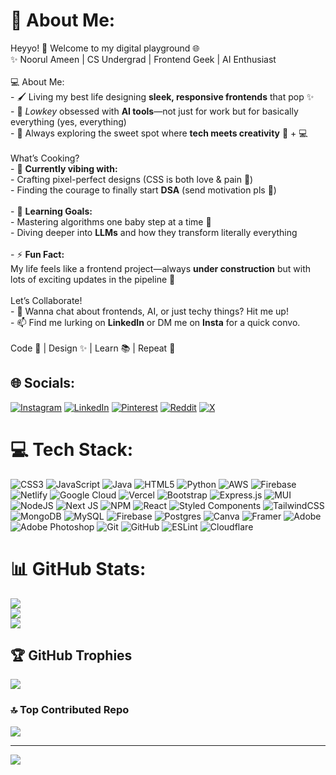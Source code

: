 # 💫 About Me:
Heyyo! 👋 Welcome to my digital playground 🌐  <br>✨ Noorul Ameen | CS Undergrad | Frontend Geek | AI Enthusiast  <br><br> 💻 About Me:  <br>- 🖌 Living my best life designing **sleek, responsive frontends** that pop ✨  <br>- 🤖 *Lowkey* obsessed with **AI tools**—not just for work but for basically everything (yes, everything)  <br>- 🔄 Always exploring the sweet spot where **tech meets creativity** 🎨 + 💻  <br><br>What’s Cooking?  <br>- 🔭 **Currently vibing with:**  <br>  - Crafting pixel-perfect designs (CSS is both love & pain 🫠)  <br>  - Finding the courage to finally start **DSA** (send motivation pls 🚀)  <br><br>- 🌱 **Learning Goals:**  <br>  - Mastering algorithms one baby step at a time 🐾  <br>  - Diving deeper into **LLMs** and how they transform literally everything  <br><br>- ⚡ **Fun Fact:**  <br>  My life feels like a frontend project—always **under construction** but with lots of exciting updates in the pipeline 🚧  <br><br>Let’s Collaborate!  <br>- 💬 Wanna chat about frontends, AI, or just techy things? Hit me up!  <br>- 📫 Find me lurking on **LinkedIn** or DM me on **Insta** for a quick convo.  <br><br>Code 🌟 | Design ✨ | Learn 📚 | Repeat 🔁  


## 🌐 Socials:
[![Instagram](https://img.shields.io/badge/Instagram-%23E4405F.svg?logo=Instagram&logoColor=white)](https://instagram.com/noorul_ameen_17) [![LinkedIn](https://img.shields.io/badge/LinkedIn-%230077B5.svg?logo=linkedin&logoColor=white)](https://linkedin.com/in/noorulameen17) [![Pinterest](https://img.shields.io/badge/Pinterest-%23E60023.svg?logo=Pinterest&logoColor=white)](https://pinterest.com/Wayne_here) [![Reddit](https://img.shields.io/badge/Reddit-%23FF4500.svg?logo=Reddit&logoColor=white)](https://reddit.com/user/wayne__here) [![X](https://img.shields.io/badge/X-black.svg?logo=X&logoColor=white)](https://x.com/noorulameen_17) 

# 💻 Tech Stack:
![CSS3](https://img.shields.io/badge/css3-%231572B6.svg?style=flat&logo=css3&logoColor=white) ![JavaScript](https://img.shields.io/badge/javascript-%23323330.svg?style=flat&logo=javascript&logoColor=%23F7DF1E) ![Java](https://img.shields.io/badge/java-%23ED8B00.svg?style=flat&logo=openjdk&logoColor=white) ![HTML5](https://img.shields.io/badge/html5-%23E34F26.svg?style=flat&logo=html5&logoColor=white) ![Python](https://img.shields.io/badge/python-3670A0?style=flat&logo=python&logoColor=ffdd54) ![AWS](https://img.shields.io/badge/AWS-%23FF9900.svg?style=flat&logo=amazon-aws&logoColor=white) ![Firebase](https://img.shields.io/badge/firebase-%23039BE5.svg?style=flat&logo=firebase) ![Netlify](https://img.shields.io/badge/netlify-%23000000.svg?style=flat&logo=netlify&logoColor=#00C7B7) ![Google Cloud](https://img.shields.io/badge/GoogleCloud-%234285F4.svg?style=flat&logo=google-cloud&logoColor=white) ![Vercel](https://img.shields.io/badge/vercel-%23000000.svg?style=flat&logo=vercel&logoColor=white) ![Bootstrap](https://img.shields.io/badge/bootstrap-%238511FA.svg?style=flat&logo=bootstrap&logoColor=white) ![Express.js](https://img.shields.io/badge/express.js-%23404d59.svg?style=flat&logo=express&logoColor=%2361DAFB) ![MUI](https://img.shields.io/badge/MUI-%230081CB.svg?style=flat&logo=mui&logoColor=white) ![NodeJS](https://img.shields.io/badge/node.js-6DA55F?style=flat&logo=node.js&logoColor=white) ![Next JS](https://img.shields.io/badge/Next-black?style=flat&logo=next.js&logoColor=white) ![NPM](https://img.shields.io/badge/NPM-%23CB3837.svg?style=flat&logo=npm&logoColor=white) ![React](https://img.shields.io/badge/react-%2320232a.svg?style=flat&logo=react&logoColor=%2361DAFB) ![Styled Components](https://img.shields.io/badge/styled--components-DB7093?style=flat&logo=styled-components&logoColor=white) ![TailwindCSS](https://img.shields.io/badge/tailwindcss-%2338B2AC.svg?style=flat&logo=tailwind-css&logoColor=white) ![MongoDB](https://img.shields.io/badge/MongoDB-%234ea94b.svg?style=flat&logo=mongodb&logoColor=white) ![MySQL](https://img.shields.io/badge/mysql-4479A1.svg?style=flat&logo=mysql&logoColor=white) ![Firebase](https://img.shields.io/badge/firebase-a08021?style=flat&logo=firebase&logoColor=ffcd34) ![Postgres](https://img.shields.io/badge/postgres-%23316192.svg?style=flat&logo=postgresql&logoColor=white) ![Canva](https://img.shields.io/badge/Canva-%2300C4CC.svg?style=flat&logo=Canva&logoColor=white) ![Framer](https://img.shields.io/badge/Framer-black?style=flat&logo=framer&logoColor=blue) ![Adobe](https://img.shields.io/badge/adobe-%23FF0000.svg?style=flat&logo=adobe&logoColor=white) ![Adobe Photoshop](https://img.shields.io/badge/adobe%20photoshop-%2331A8FF.svg?style=flat&logo=adobe%20photoshop&logoColor=white) ![Git](https://img.shields.io/badge/git-%23F05033.svg?style=flat&logo=git&logoColor=white) ![GitHub](https://img.shields.io/badge/github-%23121011.svg?style=flat&logo=github&logoColor=white) ![ESLint](https://img.shields.io/badge/ESLint-4B3263?style=flat&logo=eslint&logoColor=white) ![Cloudflare](https://img.shields.io/badge/Cloudflare-F38020?style=flat&logo=Cloudflare&logoColor=white)
# 📊 GitHub Stats:
![](https://github-readme-stats.vercel.app/api?username=noorulameen17&theme=ocean_dark&hide_border=false&include_all_commits=true&count_private=true)<br/>
![](https://github-readme-streak-stats.herokuapp.com/?user=noorulameen17&theme=ocean_dark&hide_border=false)<br/>
![](https://github-readme-stats.vercel.app/api/top-langs/?username=noorulameen17&theme=ocean_dark&hide_border=false&include_all_commits=true&count_private=true&layout=compact)

## 🏆 GitHub Trophies
![](https://github-profile-trophy.vercel.app/?username=noorulameen17&theme=gruvbox&no-frame=true&no-bg=true&margin-w=4)

### 🔝 Top Contributed Repo
![](https://github-contributor-stats.vercel.app/api?username=noorulameen17&limit=5&theme=gruvbox&combine_all_yearly_contributions=true)

---
[![](https://visitcount.itsvg.in/api?id=noorulameen17&icon=3&color=2)](https://visitcount.itsvg.in)

<!-- Proudly created with GPRM ( https://gprm.itsvg.in ) -->

